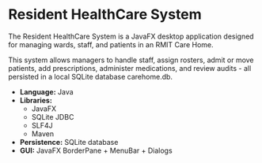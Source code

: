 # Resident HealthCare System


The Resident HealthCare System is a JavaFX desktop application designed for managing wards, staff, and patients in an RMIT Care Home.  


This system allows managers to handle staff, assign rosters, admit or move patients, add prescriptions, administer medications, and review audits - all persisted in a local SQLite database carehome.db.


- **Language:** Java
- **Libraries:**
  - JavaFX  
  - SQLite JDBC 
  - SLF4J 
  - Maven 
- **Persistence:** SQLite database
- **GUI:** JavaFX BorderPane + MenuBar + Dialogs


